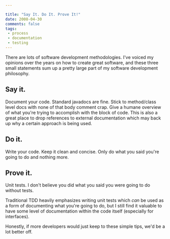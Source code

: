 ```yaml
---

title: "Say It. Do It. Prove It!"
date: 2008-04-30
comments: false
tags:
 - process
 - documentation
 - testing
---
```


There are lots of software development methodologies. I've voiced my opinions over the years on how to create great software, and these three small statements sum up a pretty large part of my software development philosophy.



Say it.
-------



Document your code. Standard javadocs are fine. Stick to method/class level docs with none of that body comment crap. Give a humane overview of what you're trying to accomplish with the block of code. This is also a great place to drop references to external documentation which may back up why a certain approach is being used.



Do it.
------


Write your code. Keep it clean and concise. Only do what you said you're going to do and nothing more.



Prove it.
---------


Unit tests. I don't believe you did what you said you were going to do without tests.



Traditional TDD heavily emphasizes writing unit tests which *can* be used as a form of documenting what you're going to do, but I still find it valuable to have some level of documentation within the code itself (especially for interfaces).



Honestly, if more developers would just keep to these simple tips, we'd be a lot better off.


